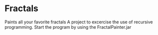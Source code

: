 # Fractals
Paints all your favorite fractals
A project to excercise the use of recursive programming.
Start the program by using the FractalPainter.jar
